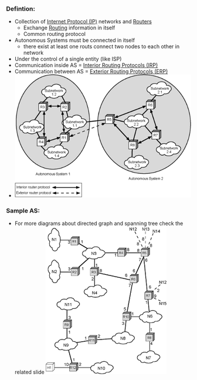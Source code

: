 ### Defintion:
- Collection of [Internet Protocol (IP)](Internet%20Protocol%20(IP).md) networks and [Routers](Routers.md) 
	- Exchange [Routing](.md) information in itself
	- Common routing protocol
- Autonomous Systems must be connected in itself
	- there exist at least one routs connect two nodes to each other in network
- Under the control of a single entity (like ISP)
- Communication inside AS = [Interior Routing Protocols (IRP)](Interior%20Routing%20Protocols%20(IRP).md)
- Communication between AS = [Exterior Routing Protocols (ERP)](Exterior%20Routing%20Protocols%20(ERP).md)
- ![IRP&ERP|500](../../Attachments/IRP&ERP.png)
### Sample AS:
- For more diagrams about directed graph and spanning tree check the related slide
![](../../Attachments/AS.png)